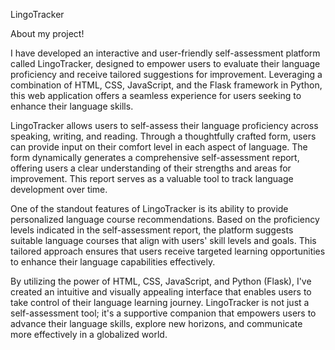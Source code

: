 LingoTracker

About my project!

I have developed an interactive and user-friendly self-assessment platform called LingoTracker, designed to empower users to evaluate their language proficiency and receive tailored suggestions for improvement. Leveraging a combination of HTML, CSS, JavaScript, and the Flask framework in Python, this web application offers a seamless experience for users seeking to enhance their language skills.

LingoTracker allows users to self-assess their language proficiency across speaking, writing, and reading. Through a thoughtfully crafted form, users can provide input on their comfort level in each aspect of language. The form dynamically generates a comprehensive self-assessment report, offering users a clear understanding of their strengths and areas for improvement. This report serves as a valuable tool to track language development over time.

One of the standout features of LingoTracker is its ability to provide personalized language course recommendations. Based on the proficiency levels indicated in the self-assessment report, the platform suggests suitable language courses that align with users' skill levels and goals. This tailored approach ensures that users receive targeted learning opportunities to enhance their language capabilities effectively.

By utilizing the power of HTML, CSS, JavaScript, and Python (Flask), I've created an intuitive and visually appealing interface that enables users to take control of their language learning journey. LingoTracker is not just a self-assessment tool; it's a supportive companion that empowers users to advance their language skills, explore new horizons, and communicate more effectively in a globalized world.
